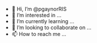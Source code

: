 - 👋 Hi, I’m @pgaynorRIS
- 👀 I’m interested in ...
- 🌱 I’m currently learning ...
- 💞️ I’m looking to collaborate on ...
- 📫 How to reach me ...

<!---
pgaynorRIS/pgaynorRIS is a ✨ special ✨ repository because its `README.md` (this file) appears on your GitHub profile.
You can click the Preview link to take a look at your changes.
--->
